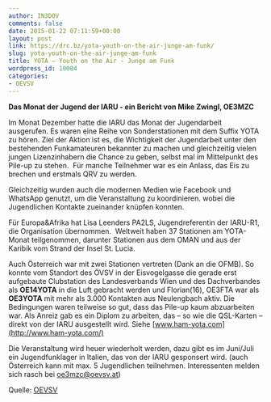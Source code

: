 ```yaml
---
author: IN3DOV
comments: false
date: 2015-01-22 07:11:59+00:00
layout: post
link: https://drc.bz/yota-youth-on-the-air-junge-am-funk/
slug: yota-youth-on-the-air-junge-am-funk
title: YOTA – Youth on the Air - Junge am Funk
wordpress_id: 10004
categories:
- OEVSV
---
```


****Das Monat der Jugend der IARU - ein Bericht von Mike Zwingl, OE3MZC****

Im Monat Dezember hatte die IARU das Monat der Jugendarbeit ausgerufen. Es waren eine Reihe von Sonderstationen mit dem Suffix YOTA zu hören.
Ziel der Aktion ist es, die Wichtigkeit der Jugendarbeit unter den bestehenden Funkamateuren bekannter zu machen und gleichzeitig vielen jungen Lizenzinhabern die Chance zu geben, selbst mal im Mittelpunkt des Pile-up zu stehen.  Für manche Teilnehmer war es ein Anlass, das Eis zu brechen und erstmals QRV zu werden.

Gleichzeitig wurden auch die modernen Medien wie Facebook und WhatsApp genutzt, um die Veranstaltung zu koordinieren. wobei die Jugendlichen Kontakte zueinander knüpfen konnten.

Für Europa&Afrika hat Lisa Leenders PA2LS, Jugendreferentin der IARU-R1, die Organisation übernommen.  Weltweit haben 37 Stationen am YOTA-Monat teilgenommen, darunter Stationen aus dem OMAN und aus der Karibik vom Strand der Insel St. Lucia.

Auch Österreich war mit zwei Stationen vertreten (Dank an die OFMB). So konnte vom Standort des ÖVSV in der Eisvogelgasse die gerade erst aufgebaute Clubstation des Landesverbands Wien und des Dachverbandes als **OE14YOTA** in die Luft gebracht werden und Florian(16), OE3FTA war als **OE3YOTA** mit mehr als 3.000 Kontakten aus Neulengbach aktiv. Die Bedingungen waren teilweise so gut, dass das Pile-up kaum abzuarbeiten war. Als Anreiz gab es ein Diplom zu arbeiten, das – so wie die QSL-Karten – direkt von der IARU ausgestellt wird. Siehe [www.ham-yota.com](http://www.ham-yota.com/)

Die Veranstaltung wird heuer wiederholt werden, dazu gibt es im Juni/Juli ein Jugendfunklager in Italien, das von der IARU gesponsert wird. (auch Österreich kann mit max. 5 Jugendlichen teilnehmen. Interessenten melden sich rasch bei [oe3mzc@oevsv.at](mailto:oe3mzc@oevsv.at))

Quelle: [OEVSV ](http://www.oevsv.at/modules/news/20150121_yota.html?uri=/index.html)
